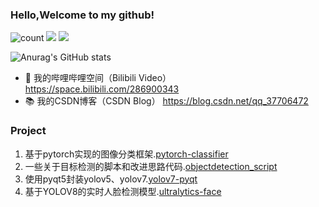 ### Hello,Welcome to my github!
![count](https://visitor-badge.laobi.icu/badge?page_id=https://github.com/z1069614715)
![](https://img.shields.io/badge/常用框架-Pytorch-red)
![](https://img.shields.io/badge/Language-Python-orange)  

![Anurag's GitHub stats](https://github-readme-stats.vercel.app/api?username=z1069614715&show_icons=true&theme=radical&cache_seconds=200*300)

- 📯 我的哔哩哔哩空间（Bilibili Video） https://space.bilibili.com/286900343
- 📚 我的CSDN博客（CSDN Blog） https://blog.csdn.net/qq_37706472

### Project
1. 基于pytorch实现的图像分类框架.[pytorch-classifier](https://github.com/z1069614715/pytorch-classifier)
2. 一些关于目标检测的脚本和改进思路代码.[objectdetection_script](https://github.com/z1069614715/objectdetection_script)
3. 使用pyqt5封装yolov5、yolov7.[yolov7-pyqt](https://github.com/z1069614715/yolov7-pyqt)
4. 基于YOLOV8的实时人脸检测模型.[ultralytics-face](https://github.com/z1069614715/ultralytics-face)
